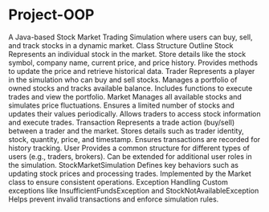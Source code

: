# Project-OOP
A Java-based Stock Market Trading Simulation where users can buy, sell, and track stocks in a dynamic market. 
Class Structure Outline
Stock
  Represents an individual stock in the market.
  Store details like the stock symbol, company name, current price, and price history.
  Provides methods to update the price and retrieve historical data.
Trader
  Represents a player in the simulation who can buy and sell stocks.
  Manages a portfolio of owned stocks and tracks available balance.
  Includes functions to execute trades and view the portfolio.
Market
  Manages all available stocks and simulates price fluctuations.
  Ensures a limited number of stocks and updates their values periodically.
  Allows traders to access stock information and execute trades.
Transaction
  Represents a trade action (buy/sell) between a trader and the market.
  Stores details such as trader identity, stock, quantity, price, and timestamp.
  Ensures transactions are recorded for history tracking.
User
  Provides a common structure for different types of users (e.g., traders, brokers).
  Can be extended for additional user roles in the simulation.
StockMarketSimulation 
  Defines key behaviors such as updating stock prices and processing trades.
  Implemented by the Market class to ensure consistent operations.
Exception Handling
  Custom exceptions like InsufficientFundsException and StockNotAvailableException
  Helps prevent invalid transactions and enforce simulation rules.  
